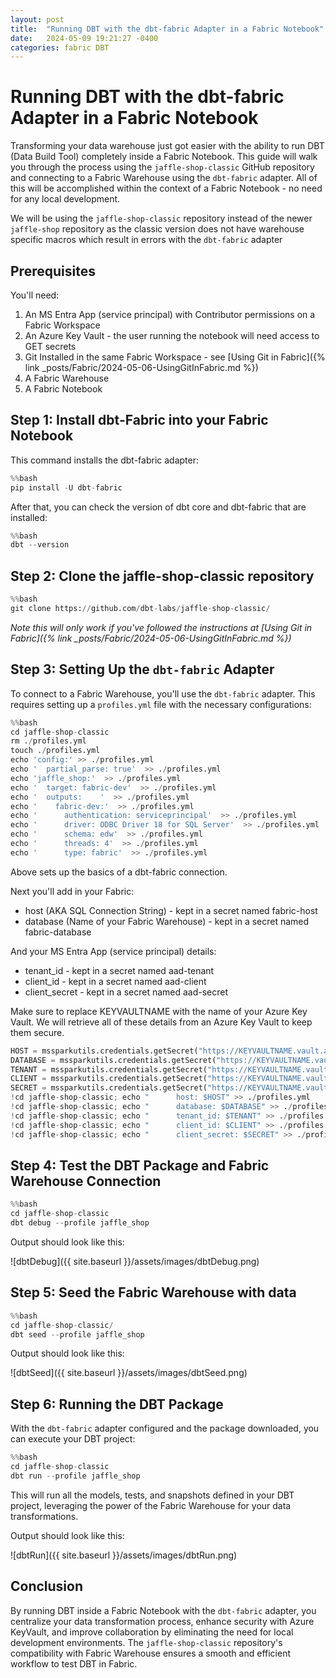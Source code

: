 ```yaml
---
layout: post
title:  "Running DBT with the dbt-fabric Adapter in a Fabric Notebook"
date:   2024-05-09 19:21:27 -0400
categories: fabric DBT
---
```


# Running DBT with the dbt-fabric Adapter in a Fabric Notebook

Transforming your data warehouse just got easier with the ability to run DBT (Data Build Tool) completely inside a Fabric Notebook. This guide will walk you through the process using the `jaffle-shop-classic` GitHub repository and connecting to a Fabric Warehouse using the `dbt-fabric` adapter.  All of this will be accomplished within the context of a Fabric Notebook - no need for any local development.

We will be using the `jaffle-shop-classic` repository instead of the newer `jaffle-shop` repository as the classic version does not have warehouse specific macros which result in errors with the `dbt-fabric` adapter

## **Prerequisites**

You'll need:
1. An MS Entra App (service principal) with Contributor permissions on a Fabric Workspace 
2. An Azure Key Vault - the user running the notebook will need access to GET secrets
3. Git Installed in the same Fabric Workspace - see [Using Git in Fabric]({% link _posts/Fabric/2024-05-06-UsingGitInFabric.md %})
4. A Fabric Warehouse
5. A Fabric Notebook

## **Step 1: Install dbt-Fabric into your Fabric Notebook**

This command installs the dbt-fabric adapter:

```python
%%bash
pip install -U dbt-fabric
```

After that, you can check the version of dbt core and dbt-fabric that are installed:

```python
%%bash
dbt --version
```

## **Step 2: Clone the jaffle-shop-classic repository**

```python
%%bash
git clone https://github.com/dbt-labs/jaffle-shop-classic/
```

*Note this will only work if you've followed the instructions at [Using Git in Fabric]({% link _posts/Fabric/2024-05-06-UsingGitInFabric.md %})*

## **Step 3: Setting Up the `dbt-fabric` Adapter**

To connect to a Fabric Warehouse, you'll use the `dbt-fabric` adapter. This requires setting up a `profiles.yml` file with the necessary configurations:

```python
%%bash
cd jaffle-shop-classic
rm ./profiles.yml
touch ./profiles.yml
echo 'config:' >> ./profiles.yml
echo '  partial_parse: true'  >> ./profiles.yml
echo 'jaffle_shop:'  >> ./profiles.yml
echo '  target: fabric-dev'  >> ./profiles.yml
echo '  outputs:    '  >> ./profiles.yml
echo '    fabric-dev:'  >> ./profiles.yml
echo '      authentication: serviceprincipal'  >> ./profiles.yml
echo '      driver: ODBC Driver 18 for SQL Server'  >> ./profiles.yml
echo '      schema: edw'  >> ./profiles.yml
echo '      threads: 4'  >> ./profiles.yml
echo '      type: fabric'  >> ./profiles.yml
```

Above sets up the basics of a dbt-fabric connection.  

Next you'll add in your Fabric:
* host (AKA SQL Connection String) - kept in a secret named fabric-host
* database (Name of your Fabric Warehouse) - kept in a secret named fabric-database

And your MS Entra App (service principal) details:  
* tenant_id - kept in a secret named aad-tenant
* client_id - kept in a secret named aad-client
* client_secret - kept in a secret named aad-secret

Make sure to replace KEYVAULTNAME with the name of your Azure Key Vault.  We will retrieve all of these details from an Azure Key Vault to keep them secure.

```python
HOST = mssparkutils.credentials.getSecret("https://KEYVAULTNAME.vault.azure.net/","fabric-host")
DATABASE = mssparkutils.credentials.getSecret("https://KEYVAULTNAME.vault.azure.net/","fabric-database")
TENANT = mssparkutils.credentials.getSecret("https://KEYVAULTNAME.vault.azure.net/","aad-tenant")
CLIENT = mssparkutils.credentials.getSecret("https://KEYVAULTNAME.vault.azure.net/","aad-client")
SECRET = mssparkutils.credentials.getSecret("https://KEYVAULTNAME.vault.azure.net/","aad-secret")
!cd jaffle-shop-classic; echo "      host: $HOST" >> ./profiles.yml
!cd jaffle-shop-classic; echo "      database: $DATABASE" >> ./profiles.yml
!cd jaffle-shop-classic; echo "      tenant_id: $TENANT" >> ./profiles.yml
!cd jaffle-shop-classic; echo "      client_id: $CLIENT" >> ./profiles.yml
!cd jaffle-shop-classic; echo "      client_secret: $SECRET" >> ./profiles.yml
```

## **Step 4: Test the DBT Package and Fabric Warehouse Connection**

```python
%%bash
cd jaffle-shop-classic
dbt debug --profile jaffle_shop
```

Output should look like this:

![dbtDebug]({{ site.baseurl }}/assets/images/dbtDebug.png)

## **Step 5: Seed the Fabric Warehouse with data**

```python
%%bash
cd jaffle-shop-classic/
dbt seed --profile jaffle_shop
```

Output should look like this:

![dbtSeed]({{ site.baseurl }}/assets/images/dbtSeed.png)

## **Step 6: Running the DBT Package**

With the `dbt-fabric` adapter configured and the package downloaded, you can execute your DBT project:

```python
%%bash
cd jaffle-shop-classic
dbt run --profile jaffle_shop
```

This will run all the models, tests, and snapshots defined in your DBT project, leveraging the power of the Fabric Warehouse for your data transformations.

Output should look like this:

![dbtRun]({{ site.baseurl }}/assets/images/dbtRun.png)

## **Conclusion**

By running DBT inside a Fabric Notebook with the `dbt-fabric` adapter, you centralize your data transformation process, enhance security with Azure KeyVault, and improve collaboration by eliminating the need for local development environments. The `jaffle-shop-classic` repository's compatibility with Fabric Warehouse ensures a smooth and efficient workflow to test DBT in Fabric.
